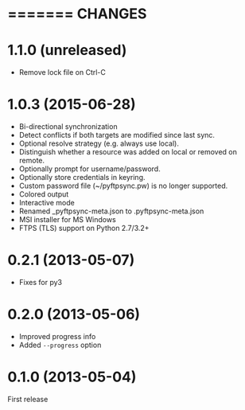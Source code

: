 =======
CHANGES
=======

1.1.0 (unreleased)
==================
- Remove lock file on Ctrl-C

1.0.3 (2015-06-28)
==================
- Bi-directional synchronization
- Detect conflicts if both targets are modified since last sync.
- Optional resolve strategy (e.g. always use local).
- Distinguish whether a resource was added on local or removed on remote.
- Optionally prompt for username/password.
- Optionally store credentials in keyring.
- Custom password file (~/pyftpsync.pw) is no longer supported.
- Colored output
- Interactive mode
- Renamed _pyftpsync-meta.json to .pyftpsync-meta.json
- MSI installer for MS Windows
- FTPS (TLS) support on Python 2.7/3.2+

0.2.1 (2013-05-07)
==================
- Fixes for py3

0.2.0 (2013-05-06)
==================
- Improved progress info
- Added `--progress` option

0.1.0 (2013-05-04)
==================
First release
